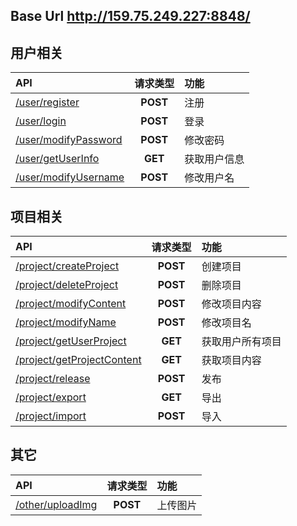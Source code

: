 ## Base Url http://159.75.249.227:8848/

## 用户相关
| API                                                  | 请求类型 | 功能         |
| :--------------------------------------------------- | :------: | :----------- |
| [/user/register](./api/user_register.md)             | **POST** | 注册         |
| [/user/login](./api/user_login.md)                   | **POST** | 登录         |
| [/user/modifyPassword](./api/user_modifyPassword.md) | **POST** | 修改密码     |
| [/user/getUserInfo](./api/user_getUserInfo.md)       | **GET**  | 获取用户信息 |
| [/user/modifyUsername](./api/user_modifyUsername.md) | **POST** | 修改用户名   |

## 项目相关
| API                                                              | 请求类型 | 功能             |
| :--------------------------------------------------------------- | :------: | :--------------- |
| [/project/createProject](./api/project_createProject.md)         | **POST** | 创建项目         |
| [/project/deleteProject](./api/project_deleteProject.md)         | **POST** | 删除项目         |
| [/project/modifyContent](./api/project_modifyContent.md)         | **POST** | 修改项目内容     |
| [/project/modifyName](./api/project_modifyName.md)               | **POST** | 修改项目名       |
| [/project/getUserProject](./api/project_getUserProject.md)       | **GET**  | 获取用户所有项目 |
| [/project/getProjectContent](./api/project_getProjectContent.md) | **GET**  | 获取项目内容     |
| [/project/release](./api/project_release.md)                     | **POST** | 发布             |
| [/project/export](./api/project_export.md)                       | **GET**  | 导出             |
| [/project/import](./api/project_import.md)                       | **POST** | 导入             |

## 其它
| API                                          | 请求类型 | 功能     |
| :------------------------------------------- | :------: | :------- |
| [/other/uploadImg](./api/other_uploadImg.md) | **POST** | 上传图片 |